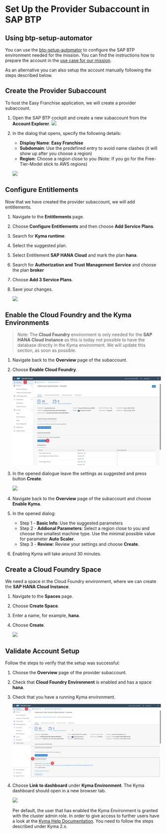 # Set Up the Provider Subaccount in SAP BTP

## Using btp-setup-automator

You can use the [btp-setup-automator](https://github.com/SAP-samples/btp-setup-automator) to configure the SAP BTP environment needed for the mission. You can find the instructions how to prepare the account in the [use case for our mission](https://github.com/SAP-samples/btp-setup-automator/blob/main/usecases/released/discoverycenter/3638-kyma-multitenant/README.md).

As an alternative you can also setup the account manually following the steps described below.

## Create the Provider Subaccount

To host the Easy Franchise application, we will create a provider subaccount.

1. Open the SAP BTP cockpit and create a new subaccount from the **Account Explorer**.
![](images/Create-Subaccount-1.png)

2. In the dialog that opens, specify the following details:
   * **Display Name**: **Easy Franchise**
   * **Subdomain**: Use the predefined entry to avoid name clashes (it will show up after you choose a region)
   * **Region**: Choose a region close to you (Note: If you go for the Free-Tier-Model stick to AWS regions)

   ![](images/Create-Subaccount-2.png)

## Configure Entitlements

Now that we have created the provider subaccount, we will add entitlements.

1. Navigate to the **Entitlements** page.
1. Choose **Configure Entitlements** and then choose **Add Service Plans**.
1. Search for **Kyma runtime**.
1. Select the suggested plan.
1. Select Entitlement **SAP HANA Cloud** and mark the plan **hana**.
1. Search for **Authorization and Trust Management Service** and choose the plan **broker**
1. Choose **Add 3 Service Plans**.
1. Save your changes.

   ![](images/Configure-Entitlements.png)


## Enable the Cloud Foundry and the Kyma Environments

> Note: The **Cloud Foundry** environment is only needed for the **SAP HANA Cloud Instance** as this is today not possible to have the database directly in the Kyma environment. We will update this section, as soon as possible.

1. Navigate back to the **Overview** page of the subaccount.
2. Choose **Enable Cloud Foundry**.

   ![](images/Enable-Environments.png)

3. In the opened dialogue leave the settings as suggested and press button **Create**.

    ![](images/enableCF.png)

6. Navigate back to the **Overview** page of the subaccount and choose **Enable Kyma**.
7. In the opened dialog:
   * Step 1 - **Basic Info**: Use the suggested parameters
   * Step 2 - **Addional Parameters**: Select a region close to you and choose the smallest machine type. Use the minimal possible value for parameter **Auto Scaler**.
   * Step 3 - **Review**: Review your settings and choose **Create**.
8. Enabling Kyma will take around 30 minutes.

## Create a Cloud Foundry Space

We need a space in the Cloud Foundry environment, where we can create the **SAP HANA Cloud Instance**.

1. Navigate to the **Spaces** page.
2. Choose **Create Space**.
3. Enter a name, for example, **hana**.
4. Choose **Create**.

   ![](images/Create-Space.png)

## Validate Account Setup

Follow the steps to verify that the setup was successful:

1. Choose the **Overview** page of the provider subaccount.
2. Check that **Cloud Foundry Environment** is enabled and has a space **hana**.
3. Check that you have a running Kyma environment.

   ![](images/success.png)

4. Choose **Link to dashboard** under **Kyma Environment**. The Kyma dashboard should open in a new browser tab.

   ![](images/kymadashboard.png)

   Per default, the user that has enabled the Kyma Environment is granted with the cluster admin role. In order to give access to further users have a look at the [Kyma Help Documentation](https://help.sap.com/products/BTP/65de2977205c403bbc107264b8eccf4b/148ae38b7d6f4e61bbb696bbfb3996b2.html?locale=en-US). You need to follow the steps described under Kyma 2.x.
